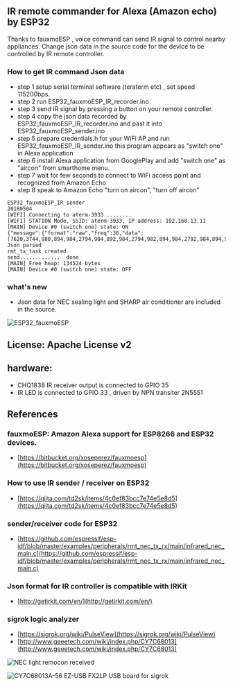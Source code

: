 ## IR remote commander for Alexa (Amazon echo) by ESP32
 Thanks to fauxmoESP , voice command can send IR signal to control nearby appliances.
 Change json data in the source code for the device to be controlled by IR remote controller.
 
### How to get IR command Json data 
- step 1 setup serial terminal software (teraterm etc) , set speed 115200bps.
- step 2 run ESP32_fauxmoESP_IR_recorder.ino
- step 3 send IR signal by pressing a button on your remote controller.
- step 4 copy the json data recorded by ESP32_fauxmoESP_IR_recorder.ino and past it into ESP32_fauxmoESP_sender.ino
- step 5 prepare credentials.h for your WiFi AP and run ESP32_fauxmoESP_IR_sender.ino 
         this program appears as "switch one" in Alexa application
- step 6 install Alexa application from GooglePlay and add "switch one" as "aircon" from smarthome menu.
- step 7 wait for few seconds to connect to WiFi access point and recognized from Amazon Echo
- step 8 speak to Amazon Echo "turn on aircon", "turn off aircon"

```
ESP32_fauxmoESP_IR_sender
20180504
[WIFI] Connecting to aterm-3933 ........
[WIFI] STATION Mode, SSID: aterm-3933, IP address: 192.168.13.11
[MAIN] Device #0 (switch one) state: ON
{"message":{"format":"raw","freq":38,"data":[7620,3744,980,894,984,2794,984,892,984,2794,982,894,984,2792,984,894,984,2792,984,894,984,2794,982,894,984,2794,982,2792,982,894,986,2792,982,894,986,2794,980,2792,982,2794,982,2794,982,894,984,894,984,2794,982,2792,982,894,986,894,984,894,984,894,986,2790,984,894,984,894,984,896,984,2794,982,2792,984,2790,984,894,984,894,984,894,984,894,986,894,984,2792,984,894,984,894,984,894,984,2794,984,892,984,894,986,892,984,896,984,2794,982,894,984,894,984,894,986,2786,986,894,984,894,986,894,984,894,984,894,986,892,986,894,984,894,986,892,984,894,986,892,986,894,984,894,984,2794,982,894,986,892,986,892,986,894,984,894,986,892,986,894,984,894,984,894,984,894,986,892,986,2792,984,894,982,896,984,894,984,894,984,896,984,894,984,894,984,894,984,896,986,892,984,2792,984,894,984,2792,984,2790,984,2792,984,2794,982,2790,984,894,986,892,986,894,984,894,984,894,984,894,984,896,984,0]},"hostname":"IRKitD2A4","deviceid":"XXXXXXXX"}
Json parsed
rmt_tx_task created
send.............  done
[MAIN] Free heap: 134524 bytes
[MAIN] Device #0 (switch one) state: OFF
```

### what's new
- Json data for NEC sealing light and SHARP air conditioner are included in the source.

![ESP32_fauxmoESP](https://github.com/coniferconifer/ESP32_fauxmoESP_IR/blob/master/fauxmoESP.jpg)

## License: Apache License v2

## hardware: 
- CHQ1838 IR receiver output is connected to GPIO 35
- IR LED is connected to GPIO 33 , driven by NPN transiter 2N5551
  
## References

### fauxmoESP: Amazon Alexa support for ESP8266 and ESP32 devices.  
- [https://bitbucket.org/xoseperez/fauxmoesp](https://bitbucket.org/xoseperez/fauxmoesp)

### How to use IR sender / receiver on ESP32
- [https://qiita.com/td2sk/items/4c0ef83bcc7e74e5e8d5](https://qiita.com/td2sk/items/4c0ef83bcc7e74e5e8d5)
### sender/receiver code for ESP32
- [https://github.com/espressif/esp-idf/blob/master/examples/peripherals/rmt_nec_tx_rx/main/infrared_nec_main.c](https://github.com/espressif/esp-idf/blob/master/examples/peripherals/rmt_nec_tx_rx/main/infrared_nec_main.c)  
### Json format for IR controller is compatible with IRKit
- [http://getirkit.com/en/](http://getirkit.com/en/)
  
### sigrok logic analyzer
- [https://sigrok.org/wiki/PulseView](https://sigrok.org/wiki/PulseView)
- [http://www.geeetech.com/wiki/index.php/CY7C68013](http://www.geeetech.com/wiki/index.php/CY7C68013)

![NEC light remocon received](https://github.com/coniferconifer/ESP32_fauxmoESP_IR/blob/master/NEC_light.png)

![CY7C68013A-56 EZ-USB FX2LP USB board for sigrok](https://github.com/coniferconifer/ESP32_fauxmoESP_IR/blob/master/sigrok.JPG)
